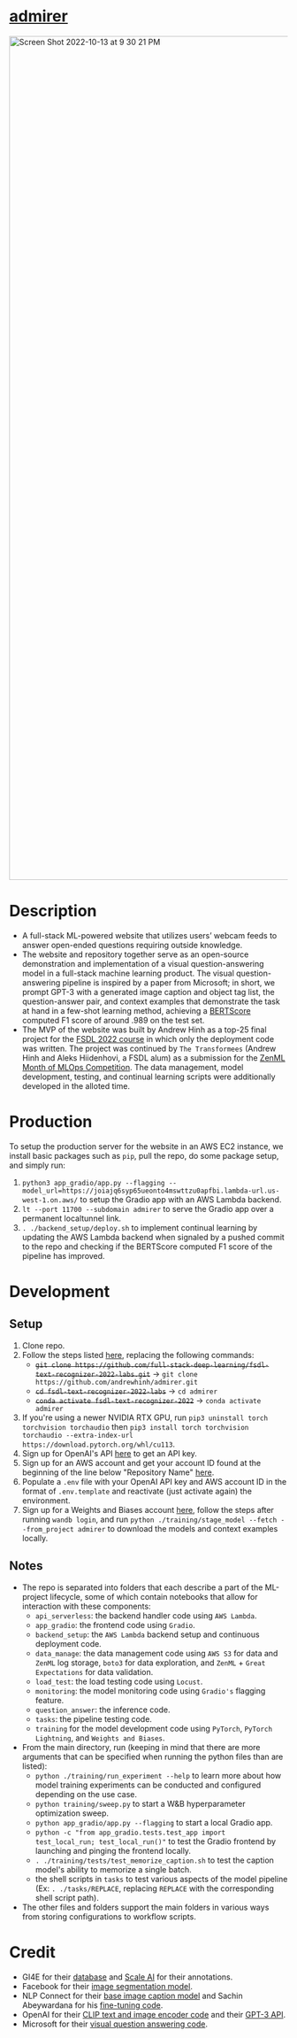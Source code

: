 # [admirer](https://admirer.loca.lt/)
<img width="1525" alt="Screen Shot 2022-10-13 at 9 30 21 PM" src="https://user-images.githubusercontent.com/40700820/195763037-1f5ca861-3eac-4338-8785-f6f16da79ad5.png">

# Description
- A full-stack ML-powered website that utilizes users’ webcam feeds to answer open-ended questions requiring outside knowledge.
- The website and repository together serve as an open-source demonstration and implementation of a visual question-answering model in a full-stack machine learning product. The visual question-answering pipeline is inspired by a paper from Microsoft; in short, we prompt GPT-3 with a generated image caption and object tag list, the question-answer pair, and context examples that demonstrate the task at hand in a few-shot learning method, achieving a [BERTScore](https://torchmetrics.readthedocs.io/en/stable/text/bert_score.html) computed F1 score of around .989 on the test set.
- The MVP of the website was built by Andrew Hinh as a top-25 final project for the [FSDL 2022 course](https://fullstackdeeplearning.com/course/2022/) in which only the deployment code was written. The project was continued by `The Transformees` (Andrew Hinh and Aleks Hiidenhovi, a FSDL alum) as a submission for the [ZenML Month of MLOps Competition](https://zenml.notion.site/ZenML-s-Month-of-MLOps-Competition-Announcement-3c59f628447c48f1944035de85ff1a5f). The data management, model development, testing, and continual learning scripts were additionally developed in the alloted time.

# Production
To setup the production server for the website in an AWS EC2 instance, we install basic packages such as `pip`, pull the repo, do some package setup, and simply run:
1. `python3 app_gradio/app.py --flagging --model_url=https://joiajq6syp65ueonto4mswttzu0apfbi.lambda-url.us-west-1.on.aws/` to setup the Gradio app with an AWS Lambda backend.
2. `lt --port 11700 --subdomain admirer` to serve the Gradio app over a permanent localtunnel link.
3. `. ./backend_setup/deploy.sh` to implement continual learning by updating the AWS Lambda backend when signaled by a pushed commit to the repo and checking if the BERTScore computed F1 score of the pipeline has improved.

# Development
## Setup
1. Clone repo.
2. Follow the steps listed [here](https://github.com/full-stack-deep-learning/fsdl-text-recognizer-2022-labs/tree/main/setup#local), replacing the following commands:
    - ~~`git clone https://github.com/full-stack-deep-learning/fsdl-text-recognizer-2022-labs.git`~~ -> `git clone https://github.com/andrewhinh/admirer.git`
    - ~~`cd fsdl-text-recognizer-2022-labs`~~ -> `cd admirer`
    - ~~`conda activate fsdl-text-recognizer-2022`~~ -> `conda activate admirer`
3. If you're using a newer NVIDIA RTX GPU, run `pip3 uninstall torch torchvision torchaudio` then `pip3 install torch torchvision torchaudio --extra-index-url https://download.pytorch.org/whl/cu113`.
4. Sign up for OpenAI's API [here](https://openai.com/api/) to get an API key.
5. Sign up for an AWS account and get your account ID found at the beginning of the line below "Repository Name" [here](https://us-west-2.console.aws.amazon.com/ecr/create-repository?region=us-west-2).
6. Populate a `.env` file with your OpenAI API key and AWS account ID in the format of `.env.template` and reactivate (just activate again) the environment.
7. Sign up for a Weights and Biases account [here](https://wandb.ai/signup), follow the steps after running `wandb login`, and run `python ./training/stage_model --fetch --from_project admirer` to download the models and context examples locally.
## Notes
- The repo is separated into folders that each describe a part of the ML-project lifecycle, some of which contain notebooks that allow for interaction with these components:
    - `api_serverless`: the backend handler code using `AWS Lambda`.
    - `app_gradio`: the frontend code using `Gradio`.
    - `backend_setup`: the `AWS Lambda` backend setup and continuous deployment code.
    - `data_manage`: the data management code using `AWS S3` for data and `ZenML` log storage, `boto3` for data exploration, and `ZenML` + `Great Expectations` for data validation.
    - `load_test`: the load testing code using `Locust`.
    - `monitoring`: the model monitoring code using `Gradio's` flagging feature.
    - `question_answer`: the inference code.
    - `tasks`: the pipeline testing code.
    - `training` for the model development code using `PyTorch`, `PyTorch Lightning`, and `Weights and Biases`.
- From the main directory, run (keeping in mind that there are more arguments that can be specified when running the python files than are listed):
    - `python ./training/run_experiment --help` to learn more about how model training experiments can be conducted and configured depending on the use case.
    - `python training/sweep.py` to start a W&B hyperparameter optimization sweep.
    - `python app_gradio/app.py --flagging` to start a local Gradio app.
    - `python -c "from app_gradio.tests.test_app import test_local_run; test_local_run()"` to test the Gradio frontend by launching and pinging the frontend locally.
    - `. ./training/tests/test_memorize_caption.sh` to test the caption model's ability to memorize a single batch.
    - the shell scripts in `tasks` to test various aspects of the model pipeline (Ex: `. ./tasks/REPLACE`, replacing `REPLACE` with the corresponding shell script path).
- The other files and folders support the main folders in various ways from storing configurations to workflow scripts.

# Credit
- GI4E for their [database](https://www.unavarra.es/gi4e/databases/gi4e/?languageId=1) and [Scale AI](https://scale.com/) for their annotations.
- Facebook for their [image segmentation model](https://huggingface.co/facebook/detr-resnet-50-panoptic).
- NLP Connect for their [base image caption model](https://huggingface.co/nlpconnect/vit-gpt2-image-captioning) and Sachin Abeywardana for his [fine-tuning code](https://sachinruk.github.io/blog/pytorch/huggingface/2021/12/28/vit-to-gpt2-encoder-decoder-model.html).
- OpenAI for their [CLIP text and image encoder code](https://huggingface.co/openai/clip-vit-base-patch16) and their [GPT-3 API](https://openai.com/api/).
- Microsoft for their [visual question answering code](https://github.com/microsoft/PICa).
